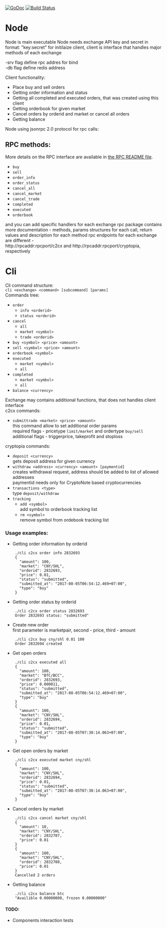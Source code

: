 [![GoDoc](https://godoc.org/github.com/skycoin/exchange-api?status.svg)](https://godoc.org/github.com/skycoin/exchange-api)
[![Build Status](https://travis-ci.org/skycoin/exchange-api.svg?branch=master)](https://travis-ci.org/skycoin/exchange-api)

# Node
 Node is main executable
 Node needs exchange API key and secret in format: "key:secret" for initilaize client,
 client is interface that handles major methods of each exchange  

 -srv flag define rpc addres for bind  
 -db flag define redis address  

 Client functionality: 
  - Place buy and sell orders
  - Getting order information and status
  - Getting all completed and executed orders, that was created using this client 
  - Getting orderbook for given market
  - Cancel orders by orderid and market or cancel all orders
  - Getting balance

 Node using jsonrpc 2.0 protocol for rpc calls:

## RPC methods:

More details on the RPC interface are available in [the RPC README file](rpc/readme.md).

  - `buy`
  - `sell`
  - `order_info`
  - `order_status`
  - `cancel_all`
  - `cancel_market`
  - `cancel_trade`
  - `completed`
  - `executed`
  - `orderbook`

  and you can add specific handlers for each exchange
  rpc package contains more documentation - methods, params structures for each call, return values and description for each method
  rpc endpoints for each exchange are different -  
  http://rpcaddr:rpcport/c2cx and http://rpcaddr:rpcport/cryptopia, respectively 
# Cli

 Cli command structure:  
 `cli <exchange> <command> [subcommand] [params]`  
 Commands tree: 
 - `order`  
   - `info <orderid>`
   - `status <orderid>`
 - `cancel`  
   - `all`
   - `market <symbol>`
   - `trade <orderid>`
 - `buy <symbol> <price> <amount>`
 - `sell <symbol> <price> <amount>`
 - `orderbook <symbol>`
 - `executed`  
   - `market <symbol>`
   - `all`
 - `completed`  
   - `market <symbol>`
   - `all`
 - `balance <currency>`

 Exchange may contains additional functions, that does not handles client interface  
  c2cx commands:  
   - `submittrade <market> <price> <amount>`  
     this command allow to set additional order params  
     required flags - pricetype `limit/market` and ordertype `buy/sell`  
     additional flags - triggerprice, takeprofit and stoploss

  cryptopia commands:
   - `deposit <currency>`  
   gets deposit address for given currency
   - `withdraw <address> <currency> <amount> [paymentid]`  
   creates withdrawal request, address should be added to list of allowed addresses   
   paymentid needs only for CryptoNote based cryptocurrencies
   - `transactions <type>`  
   type `deposit/withdraw`
   - `tracking`
     - `add <symbol>`  
     add symbol to orderbook tracking list
     - `rm <symbol>`  
     remove symbol from ordebook tracking list

 ### Usage examples: 
  - Getting order information by orderid  
    ```
     ./cli c2cx order info 2832693
     {
       "amount": 100,
       "market": "CNY/SHL",
       "orderid": 2832693,
       "price": 0.01,
       "status": "submitted",
       "submitted_at": "2017-08-05T06:54:12.469+07:00",
       "type": "buy"
     }
    ```
  - Getting order status by orderid  
    ```
     ./cli c2cx order status 2832693
     Order 2832693 status: "submitted"
    ```
  - Create new order  
    first parameter is marketpair, second - price, third - amount  
    ```
     ./cli c2cx buy cny/shl 0.01 100
     Order 2832694 created
    ```
  - Get open orders  
    ```
     ./cli c2cx executed all
     {
       "amount": 100,
       "market": "BTC/BCC",
       "orderid": 2832693,
       "price": 0.000011,
       "status": "submitted",
       "submitted_at": "2017-08-05T06:54:12.469+07:00",
       "type": "buy"
     }
     {
       "amount": 100,
       "market": "CNY/SHL",
       "orderid": 2832694,
       "price": 0.01,
       "status": "submitted",
       "submitted_at": "2017-08-05T07:30:14.063+07:00",
       "type": "buy"
     }
    ```
  - Get open orders by market 
    ```
     ./cli c2cx executed market cny/shl
     {
       "amount": 100,
       "market": "CNY/SHL",
       "orderid": 2832694,
       "price": 0.01,
       "status": "submitted",
       "submitted_at": "2017-08-05T07:30:14.063+07:00",
       "type": "buy"
     }
    ```
  - Cancel orders by market  
    ```
     ./cli c2cx cancel market cny/shl
     {
       "amount": 10,
       "market": "CNY/SHL",
       "orderid": 2832707,
       "price": 0.01
     }
     {
       "amount": 100,
       "market": "CNY/SHL",
       "orderid": 2832708,
       "price": 0.01
     }
     Cancelled 2 orders     
    ```
  - Getting balance  
    ```
     ./cli c2cx balance btc
     "Availible 0.00000000, frozen 0.00000000"
    ```
  #### TODO:
   * Components interaction tests
